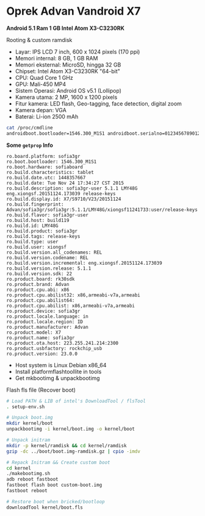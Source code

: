 # Oprek Advan Vandroid X7 

**Android 5.1 Ram 1 GB Intel Atom X3-C3230RK**

Rooting & custom ramdisk

- Layar: IPS LCD 7 inch, 600 x 1024 pixels (170 ppi)
- Memori internal: 8 GB, 1 GB RAM
- Memori eksternal: MicroSD, hingga 32 GB
- Chipset: Intel Atom X3-C3230RK "64-bit"
- CPU: Quad Core 1 GHz
- GPU: Mali-450 MP4
- Sistem Operasi: Android OS v5.1 (Lollipop)
- Kamera utama: 2 MP, 1600 x 1200 pixels
- Fitur kamera: LED flash, Geo-tagging, face detection, digital zoom
- Kamera depan: VGA
- Baterai: Li-ion 2500 mAh

``` bash
cat /proc/cmdline                                           
androidboot.bootloader=1546.300_M1S1 androidboot.serialno=0123456789012345678901234567890 pmu_rst_src=0x00010004 pmu_shutdwn_src=0x00000000 scu_rsts=0x10018003 scu_bcfg=0x0C1F8981 param=1 androidboot.mode=normal console=ttyFIQ0,115200n8 idle=halt earlyprintk=xgold notsc apic=sofia androidboot.hardware=sofiaboard nolapic_pm firmware_class.path=/system/vendor/firmware androidboot.selinux=permissive x86_intel_xgold_timer=soctimer_only vmalloc=512m slub_max_order=2
```

**Some `getprop` Info**
```
ro.board.platform: sofia3gr
ro.boot.bootloader: 1546.300_M1S1
ro.boot.hardware: sofiaboard
ro.build.characteristics: tablet
ro.build.date.utc: 1448357667
ro.build.date: Tue Nov 24 17:34:27 CST 2015
ro.build.description: sofia3gr-user 5.1.1 LMY48G eng.xiongsf.20151124.173039 release-keys
ro.build.display.id: X7/S9710/V23/20151124
ro.build.fingerprint: Advan/sofia3gr/sofia3gr:5.1.1/LMY48G/xiongsf11241733:user/release-keys
ro.build.flavor: sofia3gr-user
ro.build.host: build119
ro.build.id: LMY48G
ro.build.product: sofia3gr
ro.build.tags: release-keys
ro.build.type: user
ro.build.user: xiongsf
ro.build.version.all_codenames: REL
ro.build.version.codename: REL
ro.build.version.incremental: eng.xiongsf.20151124.173039
ro.build.version.release: 5.1.1
ro.build.version.sdk: 22
ro.product.board: rk30sdk
ro.product.brand: Advan
ro.product.cpu.abi: x86
ro.product.cpu.abilist32: x86,armeabi-v7a,armeabi
ro.product.cpu.abilist64: 
ro.product.cpu.abilist: x86,armeabi-v7a,armeabi
ro.product.device: sofia3gr
ro.product.locale.language: in
ro.product.locale.region: ID
ro.product.manufacturer: Advan
ro.product.model: X7
ro.product.name: sofia3gr
ro.product.ota.host: 223.255.241.214:2300
ro.product.usbfactory: rockchip_usb
ro.product.version: 23.0.0

```

- Host system is Linux Debian x86_64
- Install platformflashtoollite in tools
- Get mkbootimg & unpackbootimg

Flash fls file (Recover boot)

``` bash
# Load PATH & LIB of intel's DownloadTool / flsTool
. setup-env.sh

# Unpack boot.img
mkdir kernel/boot
unpackbootimg -i kernel/boot.img -o kernel/boot

# Unpack initram
mkdir -p kernel/ramdisk && cd kernel/ramdisk
gzip -dc ../boot/boot.img-ramdisk.gz | cpio -imdv

# Repack Initram && Create custom boot
cd kernel
./makebootimg.sh
adb reboot fastboot
fastboot flash boot custom-boot.img
fastboot reboot

# Restore boot when bricked/bootloop
downloadTool kernel/boot.fls


```
